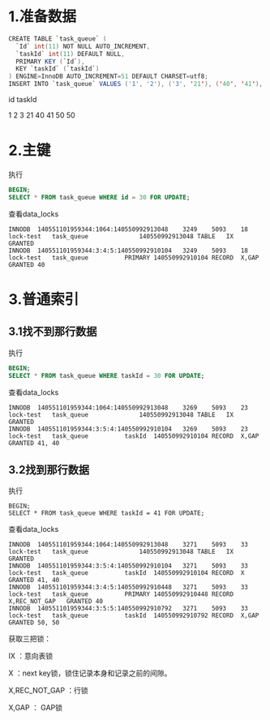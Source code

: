 # 1.准备数据

```java
CREATE TABLE `task_queue` (
  `Id` int(11) NOT NULL AUTO_INCREMENT,
  `taskId` int(11) DEFAULT NULL,
  PRIMARY KEY (`Id`),
  KEY `taskId` (`taskId`)
) ENGINE=InnoDB AUTO_INCREMENT=51 DEFAULT CHARSET=utf8;
INSERT INTO `task_queue` VALUES ('1', '2'), ('3', '21'), ('40', '41'), ('50', '50');
```

id     taskId

1	2
3	21
40	41
50	50

# 2.主键

执行

```sql
BEGIN;
SELECT * FROM task_queue WHERE id = 30 FOR UPDATE;
```

查看data_locks

```
INNODB	140551101959344:1064:140550992913048	3249	5093	18	lock-test	task_queue				140550992913048	TABLE	IX	GRANTED	
INNODB	140551101959344:3:4:5:140550992910104	3249	5093	18	lock-test	task_queue			PRIMARY	140550992910104	RECORD	X,GAP	GRANTED	40
```

# 3.普通索引

## 3.1找不到那行数据

执行

```sql
BEGIN;
SELECT * FROM task_queue WHERE taskId = 30 FOR UPDATE;
```

查看data_locks

```
INNODB	140551101959344:1064:140550992913048	3269	5093	23	lock-test	task_queue				140550992913048	TABLE	IX	GRANTED	
INNODB	140551101959344:3:5:4:140550992910104	3269	5093	23	lock-test	task_queue			taskId	140550992910104	RECORD	X,GAP	GRANTED	41, 40
```

## 3.2找到那行数据

执行

```
BEGIN;
SELECT * FROM task_queue WHERE taskId = 41 FOR UPDATE;
```

查看data_locks

```
INNODB	140551101959344:1064:140550992913048	3271	5093	33	lock-test	task_queue				140550992913048	TABLE	IX	GRANTED	
INNODB	140551101959344:3:5:4:140550992910104	3271	5093	33	lock-test	task_queue			taskId	140550992910104	RECORD	X	GRANTED	41, 40
INNODB	140551101959344:3:4:5:140550992910448	3271	5093	33	lock-test	task_queue			PRIMARY	140550992910448	RECORD	X,REC_NOT_GAP	GRANTED	40
INNODB	140551101959344:3:5:5:140550992910792	3271	5093	33	lock-test	task_queue			taskId	140550992910792	RECORD	X,GAP	GRANTED	50, 50

```

获取三把锁：

IX ：意向表锁

X ：next key锁，锁住记录本身和记录之前的间隙。  

X,REC_NOT_GAP ：行锁

X,GAP ： GAP锁

